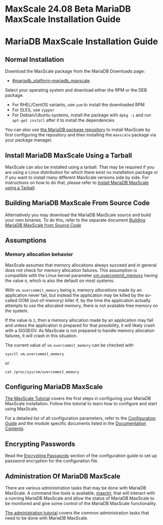 
# MaxScale 24.08 Beta MariaDB MaxScale Installation Guide

# MariaDB MaxScale Installation Guide


## Normal Installation


Download the MaxScale package from the MariaDB Downloads page:


* [#mariadb_platform-mariadb_maxscale](https://mariadb.com/downloads/#mariadb_platform-mariadb_maxscale)


Select your operating system and download either the RPM or the DEB package.


* For RHEL/CentOS variants, use `yum` to install the downloaded RPM
* For SLES, use `zypper`
* For Debian/Ubuntu systems, install the package with `dpkg -i` and run `apt-get install`
 after it to install the dependencies


You can also use
[the MariaDB package repository](../../../server/server-management/getting-installing-and-upgrading-mariadb/binary-packages/mariadb-package-repository-setup-and-usage.md)
to install MaxScale by first configuring the repository and then
installing the `maxscale` package via your package manager.


## Install MariaDB MaxScale Using a Tarball


MaxScale can also be installed using a tarball.
That may be required if you are using a Linux distribution for which there
exist no installation package or if you want to install many different
MaxScale versions side by side. For instructions on how to do that, please refer to
[Install MariaDB MaxScale using a Tarball](mariadb-maxscale-2408-maxscale-2408-beta-installing-mariadb-maxscale-using-a-tarball.md).


## Building MariaDB MaxScale From Source Code


Alternatively you may download the MariaDB MaxScale source and build your own binaries.
To do this, refer to the separate document
[Building MariaDB MaxScale from Source Code](mariadb-maxscale-2408-maxscale-2408-beta-building-mariadb-maxscale-from-source-code.md)


## Assumptions


### Memory allocation behavior


MaxScale assumes that memory allocations always succeed and in general does
not check for memory allocation failures. This assumption is compatible with
the Linux kernel parameter
[vm.overcommit_memory](https://www.kernel.org/doc/Documentation/vm/overcommit-accounting)
having the value `0`, which is also the default on most systems.


With `vm.overcommit_memory` being `0`, memory *allocations* made by an
application never fail, but instead the application may be killed by the
so-called OOM (out-of-memory) killer if, by the time the application
actually attempts to *use* the allocated memory, there is not available
free memory on the system.


If the value is `2`, then a memory allocation made by an application may
fail and unless the application is prepared for that possibility, it will
likely crash with a SIGSEGV. As MaxScale is not prepared to handle memory
allocation failures, it will crash in this situation.


The current value of `vm.overcommit_memory` can be checked with



```
sysctl vm.overcommit_memory
```



or



```
cat /proc/sys/vm/overcommit_memory
```



## Configuring MariaDB MaxScale


[The MaxScale Tutorial](../mariadb-maxscale-24-08-beta-tutorials/mariadb-maxscale-2408-maxscale-2408-beta-setting-up-mariadb-maxscale.md) covers the first
steps in configuring your MariaDB MaxScale installation. Follow this tutorial
to learn how to configure and start using MaxScale.


For a detailed list of all configuration parameters, refer to the
[Configuration Guide](mariadb-maxscale-2408-maxscale-2408-beta-mariadb-maxscale-configuration-guide.md) and the module specific documents
listed in the [Documentation Contents](../mariadb-maxscale-2408-maxscale-2408-beta-contents.md).


## Encrypting Passwords


Read the [Encrypting Passwords](mariadb-maxscale-2408-maxscale-2408-beta-mariadb-maxscale-configuration-guide.md)
section of the configuration guide to set up password encryption for the
configuration file.


## Administration Of MariaDB MaxScale


There are various administration tasks that may be done with MariaDB MaxScale.
A command line tools is available, [maxctrl](../mariadb-maxscale-24-08-beta-reference/mariadb-maxscale-2408-maxscale-2408-beta-maxctrl.md), that will
interact with a running MariaDB MaxScale and allow the status of MariaDB
MaxScale to be monitored and give some control of the MariaDB MaxScale
functionality.


[The administration tutorial](../mariadb-maxscale-24-08-beta-tutorials/mariadb-maxscale-2408-maxscale-2408-beta-mariadb-maxscale-administration-tutorial.md)
covers the common administration tasks that need to be done with MariaDB MaxScale.
